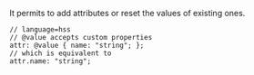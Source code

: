 It permits to add attributes or reset the values of existing ones.

	// language=hss
	// @value accepts custom properties
	attr: @value { name: "string"; };
	// which is equivalent to
	attr.name: "string";
